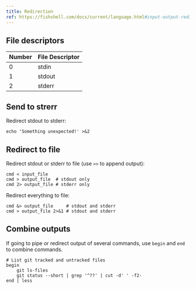 ```yaml
---
title: Redirection
ref: https://fishshell.com/docs/current/language.html#input-output-redirection
---
```


## File descriptors

| Number | File Descriptor |
| ------ | --------------- |
| 0      | stdin           |
| 1      | stdout          |
| 2      | stderr          |

## Send to strerr

Redirect stdout to stderr:

```fish
echo 'Something unexpected!' >&2
```

## Redirect to file

Redirect stdout or stderr to file (use `>>` to append output):

```fish
cmd < input_file
cmd > output_file  # stdout only
cmd 2> output_file # stderr only
```

Redirect everything to file:

```fish
cmd &> output_file     # stdout and stderr
cmd > output_file 2>&1 # stdout and stderr
```

## Combine outputs

If going to pipe or redirect output of several commands,
use `begin` and `end` to combine commands.

```fish
# List git tracked and untracked files
begin
    git ls-files
    git status --short | grep '^??' | cut -d' ' -f2-
end | less
```

